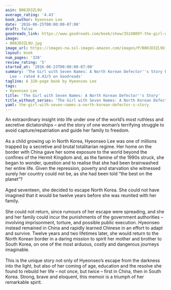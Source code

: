```yaml
---
asin: B00JD3ZL9U
average_rating: '4.43'
book_author: Hyeonseo Lee
date: '2016-06-25T00:00:00-07:00'
draft: false
goodreads_link: https://www.goodreads.com/book/show/35248097-the-girl-with-seven-names
image:
- B00JD3ZL9U.jpg
image_url: https://images-na.ssl-images-amazon.com/images/P/B00JD3ZL9U.01._SCLZZZZZZZ.jpg
layout: book
num_pages: '320'
review_rating: '5'
started_at: '2016-06-23T00:00:00-07:00'
summary: 'The Girl with Seven Names: A North Korean Defector''s Story by Hyeonseo
  Lee - rated 4.43/5 on Goodreads'
tagline: A 320-page book by Hyeonseo Lee
tags:
- Hyeonseo Lee
title: 'The Girl with Seven Names: A North Korean Defector''s Story'
title_without_series: 'The Girl with Seven Names: A North Korean Defector''s Story'
yaml: the-girl-with-seven-names-a-north-korean-defector-s-story
---
```


An extraordinary insight into life under one of the world’s most ruthless and secretive dictatorships – and the story of one woman’s terrifying struggle to avoid capture/repatriation and guide her family to freedom.<br /><br />As a child growing up in North Korea, Hyeonseo Lee was one of millions trapped by a secretive and brutal totalitarian regime. Her home on the border with China gave her some exposure to the world beyond the confines of the Hermit Kingdom and, as the famine of the 1990s struck, she began to wonder, question and to realise that she had been brainwashed her entire life. Given the repression, poverty and starvation she witnessed surely her country could not be, as she had been told “the best on the planet”?<br /><br />Aged seventeen, she decided to escape North Korea. She could not have imagined that it would be twelve years before she was reunited with her family.<br /><br />She could not return, since rumours of her escape were spreading, and she and her family could incur the punishments of the government authorities – involving imprisonment, torture, and possible public execution. Hyeonseo instead remained in China and rapidly learned Chinese in an effort to adapt and survive. Twelve years and two lifetimes later, she would return to the North Korean border in a daring mission to spirit her mother and brother to South Korea, on one of the most arduous, costly and dangerous journeys imaginable.<br /><br />This is the unique story not only of Hyeonseo’s escape from the darkness into the light, but also of her coming of age, education and the resolve she found to rebuild her life – not once, but twice – first in China, then in South Korea. Strong, brave and eloquent, this memoir is a triumph of her remarkable spirit.